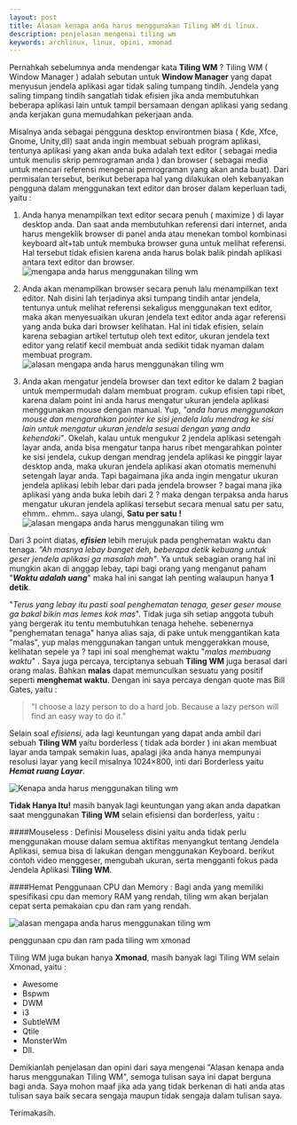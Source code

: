 ```yaml
---
layout: post
title: Alasan kenapa anda harus menggunakan Tiling WM di linux.
description: penjelasan mengenai tiling wm
keywords: archlinux, linux, opini, xmonad
---
```


Pernahkah sebelumnya anda mendengar kata **Tiling WM** ? Tiling WM ( Window Manager ) adalah sebutan untuk **Window Manager** yang dapat menyusun jendela aplikasi agar tidak saling tumpang tindih. Jendela yang saling timpang tindih sangatlah tidak efisien jika anda membutuhkan beberapa aplikasi lain untuk tampil bersamaan dengan aplikasi yang sedang anda kerjakan guna memudahkan pekerjaan anda.

Misalnya anda sebagai pengguna desktop environtmen biasa ( Kde, Xfce, Gnome, Unity,dll)  saat anda ingin membuat sebuah program aplikasi, tentunya aplikasi yang akan anda buka adalah text editor ( sebagai media untuk menulis skrip pemrograman anda ) dan browser ( sebagai media untuk mencari referensi mengenai pemrograman yang akan anda buat). Dari permisalan tersebut, berikut beberapa hal yang dilakukan oleh kebanyakan pengguna dalam menggunakan text editor dan broser dalam keperluan tadi, yaitu :

1. Anda hanya menampilkan text editor secara penuh ( maximize ) di layar desktop anda. Dan saat anda membutuhkan referensi dari internet, anda harus mengeklik browser di panel anda atau menekan tombol  kombinasi keyboard alt+tab untuk membuka browser guna untuk melihat referensi. Hal tersebut tidak efisien karena anda harus bolak balik pindah aplikasi antara text editor dan browser.
![mengapa anda harus menggunakan tiling wm][1]

2. Anda akan menampilkan browser secara penuh lalu menampilkan text editor. Nah disini lah terjadinya aksi tumpang tindih antar jendela, tentunya untuk melihat referensi sekaligus menggunakan text editor, maka akan menyesuaikan ukuran jendela text editor anda agar referensi yang anda buka dari browser kelihatan. Hal ini tidak efisien, selain karena sebagian artikel tertutup oleh text editor, ukuran jendela text editor yang relatif kecil membuat anda sedikit tidak nyaman dalam membuat program.
![alasan mengapa anda harus menggunakan tiling wm][2]  

3. Anda akan mengatur jendela browser dan text editor ke dalam 2 bagian untuk mempermudah dalam membuat program. cukup efisien tapi ribet, karena dalam point ini anda harus mengatur ukuran jendela aplikasi menggunakan mouse dengan manual. Yup, *"anda harus menggunakan mouse dan mengarahkan pointer ke sisi jendela lalu mendrag ke sisi lain untuk mengatur ukuran jendela sesuai dengan yang anda kehendaki"*. Okelah, kalau untuk mengukur 2 jendela aplikasi setengah layar anda, anda bisa mengatur tanpa harus ribet mengarahkan pointer ke sisi jendela, cukup dengan mendrag jendela aplikasi ke pinggir layar desktop anda, maka ukuran jendela aplikasi akan otomatis memenuhi setengah layar anda. Tapi bagaimana jika anda ingin mengatur ukuran jendela aplikasi lebih lebar dari pada jendela browser ? bagai mana jika aplikasi yang anda buka lebih dari 2 ? maka dengan terpaksa anda harus mengatur ukuran jendela aplikasi tersebut secara menual satu per satu, ehmm.. ehmm.. saya ulangi, **Satu per satu !** 
![alasan mengapa anda harus menggunakan tiling wm][3]

Dari 3 point diatas, ***efisien*** lebih merujuk pada penghematan waktu dan tenaga. *"Ah masnya lebay banget deh, beberapa detik kebuang untuk geser jendela aplikasi ga masalah mah"*. Ya untuk sebagian orang hal ini mungkin akan di anggap lebay, tapi bagi orang yang menganut paham "***Waktu adalah uang***" maka hal ini sangat lah penting walaupun hanya **1 detik**.

"*Terus yang lebay itu pasti soal penghematan tenaga, geser geser mouse ga bakal bikin mas lemes kok mas*". Tidak juga sih setiap anggota tubuh yang bergerak itu tentu membutuhkan tenaga hehehe. sebenernya "penghematan tenaga" hanya alias saja, di pake untuk menggantikan kata "malas", yup malas menggunakan tangan untuk menggerakkan mouse, kelihatan sepele ya ? tapi ini soal menghemat waktu "_malas membuang waktu_" . Saya juga percaya, terciptanya sebuah **Tiling WM** juga berasal dari orang malas. Bahkan **malas** dapat memunculkan sesuatu yang positif seperti **menghemat waktu**. Dengan ini saya percaya dengan quote mas Bill Gates, yaitu :

> "I choose a lazy person to do a hard job. Because a lazy person will
> find an easy way to do it."

Selain soal _efisiensi,_ ada lagi keuntungan yang dapat anda ambil dari sebuah **Tiling WM** yaitu borderless ( tidak ada border ) ini akan membuat layar anda tampak semakin luas, apalagi jika anda hanya mempunyai resolusi layar yang kecil misalnya 1024×800, inti dari Borderless yaitu _**Hemat ruang Layar**_.

![Kenapa anda harus menggunakan tiling wm][4]

**Tidak Hanya Itu!** masih banyak lagi keuntungan yang akan anda dapatkan saat menggunakan **Tiling WM** selain efisiensi dan borderless, yaitu :

####Mouseless :
Definisi Mouseless disini yaitu anda tidak perlu menggunakan mouse dalam semua aktifitas menyangkut tentang Jendela Aplikasi, semua bisa di lakukan dengan menggunakan Keyboard. berikut contoh video menggeser, mengubah ukuran, serta mengganti fokus pada Jendela Aplikasi **Tiling WM**.

  
####Hemat Penggunaan CPU dan Memory :
Bagi anda yang memiliki spesifikasi cpu dan memory RAM yang rendah, tiling wm akan berjalan cepat serta pemakaian cpu dan ram yang rendah.

![alasan mengapa anda harus menggunakan tiling wm][5]

penggunaan cpu dan ram pada tiling wm xmonad

Tiling WM juga bukan hanya **Xmonad**, masih banyak lagi Tiling WM selain Xmonad, yaitu :

* Awesome
* Bspwm
* DWM
* i3
* SubtleWM
* Qtile
* MonsterWm
* Dll.

Demikianlah penjelasan dan opini dari saya mengenai "Alasan kenapa anda harus menggunakan Tiling WM", semoga tulisan saya ini dapat berguna bagi anda. Saya mohon maaf jika ada yang tidak berkenan di hati anda atas tulisan saya baik secara sengaja maupun tidak sengaja dalam tulisan saya.

Terimakasih.

[1]: http://kawainaaa.com/wp-content/uploads/2015/08/Screenshot_2015-08-26_19-21-41-300x169.png
[2]: http://kawainaaa.com/wp-content/uploads/2015/08/Screenshot_2015-08-26_19-22-17-300x169.png
[3]: http://kawainaaa.com/wp-content/uploads/2015/08/Screenshot_2015-08-26_19-29-47-300x169.png
[4]: http://kawainaaa.com/wp-content/uploads/2015/08/Screenshot_2015-08-26_21-22-32-300x169.png
[5]: http://kawainaaa.com/wp-content/uploads/2015/08/Screenshot_2015-08-26_21-35-17-300x72.png

